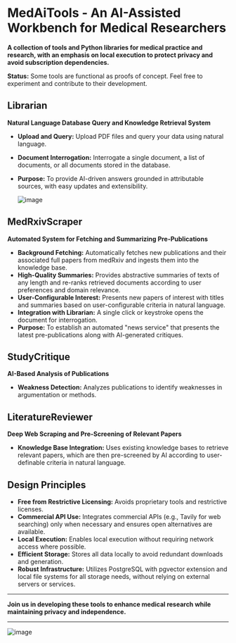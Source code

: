 # MedAiTools - An AI-Assisted Workbench for Medical Researchers

**A collection of tools and Python libraries for medical practice and research, with an emphasis on local execution to protect privacy and avoid subscription dependencies.**

**Status:** Some tools are functional as proofs of concept. Feel free to experiment and contribute to their development.

## Librarian
**Natural Language Database Query and Knowledge Retrieval System**

- **Upload and Query:** Upload PDF files and query your data using natural language.
- **Document Interrogation:** Interrogate a single document, a list of documents, or all documents stored in the database.
- **Purpose:** To provide AI-driven answers grounded in attributable sources, with easy updates and extensibility.

  
  ![image](https://github.com/hherb/MedAiTools/assets/15961294/82ef7b87-4faf-4aef-9bad-21b28f6c4857)


## MedRxivScraper
**Automated System for Fetching and Summarizing Pre-Publications**

- **Background Fetching:** Automatically fetches new publications and their associated full papers from medRxiv and ingests them into the knowledge base.
- **High-Quality Summaries:** Provides abstractive summaries of texts of any length and re-ranks retrieved documents according to user preferences and domain relevance.
- **User-Configurable Interest:** Presents new papers of interest with titles and summaries based on user-configurable criteria in natural language.
- **Integration with Librarian:** A single click or keystroke opens the document for interrogation.
- **Purpose:** To establish an automated "news service" that presents the latest pre-publications along with AI-generated critiques.

## StudyCritique
**AI-Based Analysis of Publications**

- **Weakness Detection:** Analyzes publications to identify weaknesses in argumentation or methods.

## LiteratureReviewer
**Deep Web Scraping and Pre-Screening of Relevant Papers**

- **Knowledge Base Integration:** Uses existing knowledge bases to retrieve relevant papers, which are then pre-screened by AI according to user-definable criteria in natural language.

## Design Principles

- **Free from Restrictive Licensing:** Avoids proprietary tools and restrictive licenses.
- **Commercial API Use:** Integrates commercial APIs (e.g., Tavily for web searching) only when necessary and ensures open alternatives are available.
- **Local Execution:** Enables local execution without requiring network access where possible.
- **Efficient Storage:** Stores all data locally to avoid redundant downloads and generation.
- **Robust Infrastructure:** Utilizes PostgreSQL with pgvector extension and local file systems for all storage needs, without relying on external servers or services.

---

**Join us in developing these tools to enhance medical research while maintaining privacy and independence.**

---

  ![image](https://github.com/hherb/MedAiTools/assets/15961294/0dbb1388-5796-4c15-8de5-ed9cc0a12ea7)


